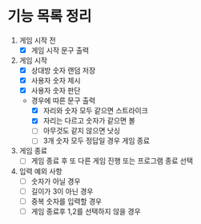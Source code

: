# 기능 목록 정리

1. 게임 시작 전
   - [x]  게임 시작 문구 출력
2. 게임 시작
   - [x]  상대방 숫자 랜덤 저장
   - [x]  사용자 숫자 제시
   - [x]  사용자 숫자 판단
   - 경우에 따른 문구 출력
      - [x]  자리와 숫자 모두 같으면 스트라이크
      - [x]  자리는 다르고 숫자가 같으면 볼
      - [ ]  아무것도 같지 않으면 낫싱
      - [ ]  3개 숫자 모두 정답일 경우 게임 종료
3. 게임 종료
   - [ ]  게임 종료 후 또 다른 게임 진행 또는 프로그램 종료 선택
4. 입력 예외 사항
   - [ ]  숫자가 아닐 경우
   - [ ]  길이가 3이 아닌 경우
   - [ ]  중복 숫자를 입력할 경우
   - [ ]  게임 종료후 1,2를 선택하지 않을 경우